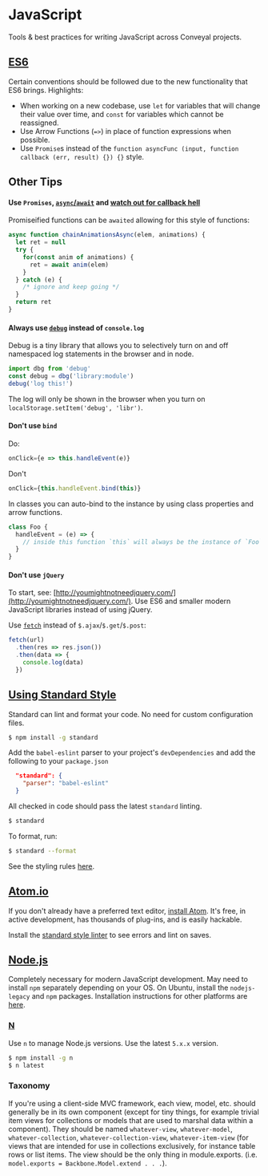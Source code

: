 # JavaScript

Tools & best practices for writing JavaScript across Conveyal projects.

## [ES6](https://github.com/DrkSephy/es6-cheatsheet)

Certain conventions should be followed due to the new functionality that ES6 brings. Highlights:

* When working on a new codebase, use `let` for variables that will change their value over time, and `const` for variables which cannot be reassigned.
* Use Arrow Functions (`=>`) in place of function expressions when possible.
* Use `Promise`s instead of the `function asyncFunc (input, function callback (err, result) {}) {}` style.

## Other Tips

#### Use `Promises`, [`async`/`await`](http://tc39.github.io/ecmascript-asyncawait/) and [watch out for callback hell](http://callbackhell.com/)

Promiseified functions can be `awaited` allowing for this style of functions:

```js
async function chainAnimationsAsync(elem, animations) {
  let ret = null
  try {
    for(const anim of animations) {
      ret = await anim(elem)
    }
  } catch (e) {
    /* ignore and keep going */
  }
  return ret
}
```

#### Always use [`debug`](https://github.com/visionmedia/debug) instead of `console.log`

Debug is a tiny library that allows you to selectively turn on and off namespaced log statements in the browser and in node.

```js
import dbg from 'debug'
const debug = dbg('library:module')
debug('log this!')
```

The log will only be shown in the browser when you turn on `localStorage.setItem('debug', 'libr')`.

#### Don't use `bind`

Do:

```jsx
onClick={e => this.handleEvent(e)}
```

Don't

```jsx
onClick={this.handleEvent.bind(this)}
```

In classes you can auto-bind to the instance by using class properties and arrow functions.

```js
class Foo {
  handleEvent = (e) => {
    // inside this function `this` will always be the instance of `Foo`
  }
}
```

#### Don't use `jQuery`

To start, see: [http://youmightnotneedjquery.com/](http://youmightnotneedjquery.com/). Use ES6 and smaller modern JavaScript libraries instead of using jQuery.

Use [`fetch`](https://github.com/github/fetch) instead of `$.ajax`/`$.get`/`$.post`:

```js
fetch(url)
  .then(res => res.json())
  .then(data => {
    console.log(data)
  })
```

## [Using Standard Style](http://standardjs.com)

Standard can lint and format your code. No need for custom configuration files.

```bash
$ npm install -g standard
```

Add the `babel-eslint` parser to your project's `devDependencies` and add the following to your `package.json`

```json
  "standard": {
    "parser": "babel-eslint"
  }
```


All checked in code should pass the latest `standard` linting.

```bash
$ standard
```

To format, run:

```bash
$ standard --format
```

See the styling rules [here](http://standardjs.com/rules.html#javascript-standard-style).

## [Atom.io](https://atom.io)

If you don't already have a preferred text editor, [install Atom](https://github.com/atom/atom/blob/master/README.md#installing). It's free, in active development, has thousands of plug-ins, and is easily hackable.

Install the [standard style linter](https://atom.io/packages/linter-js-standard) to see errors and lint on saves.

## [Node.js](http://nodejs.org)

Completely necessary for modern JavaScript development. May need to install `npm` separately depending on your OS. On Ubuntu, install the `nodejs-legacy` and `npm` packages. Installation instructions for other platforms are [here](https://github.com/joyent/node/wiki/installing-node.js-via-package-manager).

### [N](https://github.com/visionmedia/n)

Use `n` to manage Node.js versions. Use the latest `5.x.x` version.

```bash
$ npm install -g n
$ n latest
```

### Taxonomy

If you're using a client-side MVC framework, each view, model, etc. should generally be in its own component (except for tiny things, for example trivial item views for collections or models that are used to marshal data within a component). They should be named `whatever-view`, `whatever-model`, `whatever-collection`, `whatever-collection-view`, `whatever-item-view` (for views that are intended for use in collections exclusively, for instance table rows or list items. The view should be the only thing in module.exports. (i.e. `model.exports = Backbone.Model.extend . . .`).
